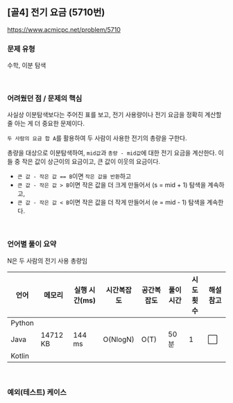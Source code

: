 ## [골4] 전기 요금 (5710번)

https://www.acmicpc.net/problem/5710

### 문제 유형

수학, 이분 탐색

<br>

### 어려웠던 점 / 문제의 핵심

사실상 이분탐색보다는 주어진 표를 보고, 전기 사용량이나 전기 요금을 정확히 계산할 줄 아는 게 더 중요한 문제이다.

`두 사람의 요금 합 A`를 활용하여 두 사람이 사용한 전기의 총량을 구한다.

총량을 대상으로 이분탐색하여, `mid값`과 `총량 - mid값`에 대한 전기 요금을 계산한다. 이들 중 작은 값이 상근이의 요금이고, 큰 값이 이웃의 요금이다.

- `큰 값 - 작은 값 == B`이면 `작은 값을 반환`하고
- `큰 값 - 작은 값 > B`이면 작은 값을 더 크게 만들어서 (s = mid + 1) 탐색을 계속하고,
- `큰 값 - 작은 값 < B`이면 작은 값을 더 작게 만들어서 (e = mid - 1) 탐색을 계속한다.

<br>

### 언어별 풀이 요약

N은 두 사람의 전기 사용 총량임

| 언어   | 메모리   | 실행 시간(ms) | 시간복잡도 | 공간복잡도 | 풀이 시간 | 시도 횟수 | 해설 참고            |
| ------ | -------- | ------------- | ---------- | ---------- | --------- | --------- | -------------------- |
| Python |          |               |            |            |           |           |                      |
| Java   | 14712 KB | 144 ms        | O(NlogN)   | O(T)       | 50분      | 1         | :white_large_square: |
| Kotlin |          |               |            |            |           |           |                      |

<br>

### 예외(테스트) 케이스

```
```


